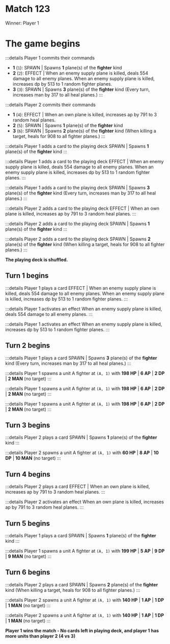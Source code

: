 # Match 123

Winner: Player 1

# The game begins

:::details Player 1 commits their commands
* **1** (`1`): SPAWN | Spawns **1** plane(s) of the **fighter** kind
* **2** (`2`): EFFECT |  When an enemy supply plane is killed, deals 554 damage to all enemy planes. When an enemy supply plane is killed, increases dp by 513 to 1 random fighter planes.
* **3** (`3`): SPAWN | Spawns **3** plane(s) of the **fighter** kind (Every turn, increases man by 317 to all heal planes.)
:::

:::details Player 2 commits their commands
* **1** (`4`): EFFECT |  When an own plane is killed, increases ap by 791 to 3 random heal planes.
* **2** (`5`): SPAWN | Spawns **1** plane(s) of the **fighter** kind
* **3** (`6`): SPAWN | Spawns **2** plane(s) of the **fighter** kind (When killing a target, heals for 908 to all fighter planes.)
:::

:::details Player 1 adds a card to the playing deck
SPAWN | Spawns **1** plane(s) of the **fighter** kind
:::

:::details Player 1 adds a card to the playing deck
EFFECT |  When an enemy supply plane is killed, deals 554 damage to all enemy planes. When an enemy supply plane is killed, increases dp by 513 to 1 random fighter planes.
:::

:::details Player 1 adds a card to the playing deck
SPAWN | Spawns **3** plane(s) of the **fighter** kind (Every turn, increases man by 317 to all heal planes.)
:::

:::details Player 2 adds a card to the playing deck
EFFECT |  When an own plane is killed, increases ap by 791 to 3 random heal planes.
:::

:::details Player 2 adds a card to the playing deck
SPAWN | Spawns **1** plane(s) of the **fighter** kind
:::

:::details Player 2 adds a card to the playing deck
SPAWN | Spawns **2** plane(s) of the **fighter** kind (When killing a target, heals for 908 to all fighter planes.)
:::

**The playing deck is shuffled.**

## Turn 1 begins

:::details Player 1 plays a card
EFFECT |  When an enemy supply plane is killed, deals 554 damage to all enemy planes. When an enemy supply plane is killed, increases dp by 513 to 1 random fighter planes.
:::

:::details Player 1 activates an effect
When an enemy supply plane is killed, deals 554 damage to all enemy planes.
:::

:::details Player 1 activates an effect
When an enemy supply plane is killed, increases dp by 513 to 1 random fighter planes.
:::

## Turn 2 begins

:::details Player 1 plays a card
SPAWN | Spawns **3** plane(s) of the **fighter** kind (Every turn, increases man by 317 to all heal planes.)
:::

:::details Player 1 spawns a unit
A fighter at `(A, 1)` with **198 HP** | **6 AP** | **2 DP** | **2 MAN** (no target)
:::

:::details Player 1 spawns a unit
A fighter at `(A, 1)` with **198 HP** | **6 AP** | **2 DP** | **2 MAN** (no target)
:::

:::details Player 1 spawns a unit
A fighter at `(A, 1)` with **198 HP** | **6 AP** | **2 DP** | **2 MAN** (no target)
:::

## Turn 3 begins

:::details Player 2 plays a card
SPAWN | Spawns **1** plane(s) of the **fighter** kind
:::

:::details Player 2 spawns a unit
A fighter at `(A, 1)` with **60 HP** | **8 AP** | **10 DP** | **10 MAN** (no target)
:::

## Turn 4 begins

:::details Player 2 plays a card
EFFECT |  When an own plane is killed, increases ap by 791 to 3 random heal planes.
:::

:::details Player 2 activates an effect
When an own plane is killed, increases ap by 791 to 3 random heal planes.
:::

## Turn 5 begins

:::details Player 1 plays a card
SPAWN | Spawns **1** plane(s) of the **fighter** kind
:::

:::details Player 1 spawns a unit
A fighter at `(A, 1)` with **199 HP** | **5 AP** | **9 DP** | **9 MAN** (no target)
:::

## Turn 6 begins

:::details Player 2 plays a card
SPAWN | Spawns **2** plane(s) of the **fighter** kind (When killing a target, heals for 908 to all fighter planes.)
:::

:::details Player 2 spawns a unit
A fighter at `(A, 1)` with **140 HP** | **1 AP** | **1 DP** | **1 MAN** (no target)
:::

:::details Player 2 spawns a unit
A fighter at `(A, 1)` with **140 HP** | **1 AP** | **1 DP** | **1 MAN** (no target)
:::

**Player 1 wins the match - No cards left in playing deck, and player 1 has more units than player 2 (4 vs 3)**